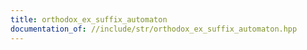 ```yaml
---
title: orthodox_ex_suffix_automaton
documentation_of: //include/str/orthodox_ex_suffix_automaton.hpp
---
```

